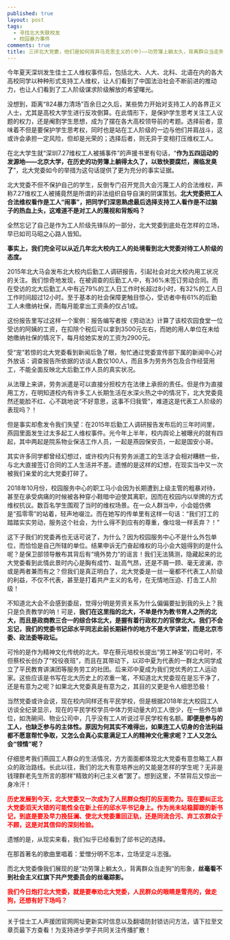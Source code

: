 ```yaml
---
published: true
layout: post
tags:
  - 寻找北大失联校友
  - 校园暴力事件
comments: true
title: 三评北大党委，他们是如何背弃马克思主义的(中)——功劳簿上躺太久，背离群众当走狗
---
```


今年夏天深圳发生佳士工人维权事件后，包括北大、人大、北科、北语在内的各大高校同学以种种形式支持工人维权，让人们看到了中国法治社会不断前进的推动力，也让人们看到了工人阶级谋求阶级解放的希望曙光。

没想到，距离“824暴力清场”百余日之久后，某些势力开始对支持工人的各界正义人士，尤其是高校大学生进行反攻倒算。在此情形下，是保护学生思考关注工人议题的权力，还是阉割学生思想，成为了摆在各大高校领导前的考题。选择前者，意味着不但是要保护学生思考权，同时也是站在工人阶级的一边与他们并肩战斗，这或许会承担一定风险，但却是光荣的；选择后者，则无异于变相打压维权工人。

在北大学生就“深圳7.27维权工人被捕事件”的声援书里有句话，“**作为五四运动的发源地——北京大学，在历史的功劳簿上躺得太久了，以致快要腐烂，濒临发臭了**”，北大党委如今的举措为这句话提供了更为充分的事实证据。

北大党委不但不保护自己的学生，反倒专门召开党员大会污蔑工人的合法维权，声称7.27维权工人被捕竟然是所谓的非法组织自导自演的阴谋策划。**北大党委把工人合法维权看作是工人“闹事”，把同学们深思熟虑最后选择支持工人看作是不过脑子的热血上头，这难道不是对工人的蔑视和背叛吗？**

全然忘记了自己是作为工人阶级先锋队的一部分，北大党委到底处在怎样的立场，早已如司马昭之心路人皆知。

**事实上，我们完全可以从近几年北大校内工人的处境看到北大党委对待工人阶级的态度。**

2015年北大马会发布北大校内后勤工人调研报告，引起社会对北大校内用工状况的关注。我们惊奇地发现，在被调查的后勤工人中，有36%未签订劳动合同。而在受访的北大后勤工人中有近79%的工人日工作时长超过8小时，有32%的工人日工作时间超过12小时。至于基本的社会保障更触目惊心，受访者中有61%的后勤工人未缴纳社保，而每月能拿出工资条的仅占1成。

这份报告里写过这样一个案例：报告编写者按《劳动法》计算了该校农园食堂一位受访的阿姨的工资，在扣除个税后可以拿到3500元左右，而她的用人单位在未给她缴纳社保的情况下，每月给她实发的工资为2900元。

受“宠”若惊的北大党委看到新闻后急了眼，匆忙通过党委宣传部下属的新闻中心对外放话：调查报告所依据的访谈人数仅100人，而且多为劳务外包及合作经营用工，不能全面反映北大后勤工作人员的真实状况。

从法理上来讲，劳务派遣是可以直接分担校方在法律上承担的责任。但是作为直接用工方，在明知道校内有许多工人长期生活在水深火热之中的情况下，北大党委竟然还能脸不红、心不跳地说“不好意思，这事不归我管”，难道这是代表工人阶级的表现吗？！

但是事实却愈发令我们失望：在2015年后勤工人调研报告发布后的三年时间里，燕园里面发生过太多起工人维权事件。光今年上半年，校内舆论上被曝光的就有四起，其中两起是院系物业保洁工作人员，一起是燕园保安员，一起是国安小哥。

其实许多同学都曾经幻想过，或许校内只有劳务派遣工的生活才会相对糟糕一些，与北大直接签订合同的工人生活并不差。遗憾的是这样的幻想，在现实当中又一次被我们亲爱的北大党委打碎了。

2018年10月份，校园服务中心的职工马小会因为长期遭到上级主管的粗暴对待，甚至在承受病痛的时候被各种穿小鞋暗中迫使其离职，因而在校园内以举牌的方式维权抗议。数百名学生围观了当时的维权场景。在一众人群当中，小会姐仿佛是“孤零零”的站着，轻声地啜泣。而在她写的传单里有这样一句话：“我们打工的踏踏实实劳动，服务这个社会，为什么得不到应有的尊重，像垃圾一样丢弃？！”

这下子我们的党委再也无话可说了，为什么？因为校园服务中心不是什么外包单位，而恰恰是自己所辖的单位。结果申诉无门奋起维权的马小会大姐得到的是什么呢？是保卫部领导散布其背后有“境外势力”的谣言！我们无法猜测，隐藏起来的北大党委看到此情此景时内心是胸有成竹、趾高气昂，还是不屑一顾、毫无波澜，亦或是两者兼而有之？但我们是真正明白了，北大党委是一丝一毫都不代表工人阶级的利益，不仅不代表，甚至是打着共产主义的名号，在无情地压迫、打击工人阶级！

不知道北大会不会感到委屈，觉得分明是劳资关系为什么偏偏要扯到我的头上？我只是负责教学的呐！可是，**我们在这里指的北大，不单是作为教书育人之所的北大，而且是政商教三合一的综合体北大，是握有着行政权力的官僚北大。我们不会忘记，我们的党委书记邱水平同志此前长期耕作的地方不是大学讲堂，而是北京市委、政法委等政坛。**

可怜的是作为精神文化传统的北大。早在蔡元培校长提出“劳工神圣”的口号时，不但蔡校长创办了“校役夜班”，而且在其带动下，以邓中夏为代表的一群北大同学成立了平民教育讲演团等服务劳工的社团。后来邓中夏成为我们党优秀的工人运动家。这些应该是书写在北大历史上的浓重一笔，不知道北大党委现在是忘干净了，还是有意为之呢？如果北大党委真是有意为之，其目的又更是令人细思恐极！

当然党委或许会说，现在校内同样还有平民学校，但是根据2018年北大校园工人访谈全纪录显示，现在的平民学校学员中体力劳动量大的工人很少，在一些外包单位，如洗碗间、物业公司中，几乎没有工人听说过平民学校有名额。**即便是参与的工人，也缺乏参与的主体性。原因为何其实不难得出，如果连工人切身的合法利益都不愿意帮忙争取，又怎么会真心实意满足工人的精神文化需求呢？工人又怎么会“领情”呢？**

仔细思考我们燕园工人群众的生活情况，方方面面都体现北大党委有意忽略工人群众的政治路线。长此以往，我们的北大有意培养出的又能是怎样的学生呢？无非是钱理群老先生所言的那样“精致的利己主义者”罢了。想到这里，不禁背后又惊出一身冷汗！

<span style="color: #ff0000;"><strong>历史发展到今天，北大党委又一次成为了人民群众炮打的反面势力。现在要纠正北大党委滔天大错的可能性全在新上任的邱水平书记身上。作为尚未站稳脚跟的新书记，到底是要及早力挽狂澜、使北大党委重回正轨，还是同流合污、弃工农群众于不顾，这是对其信仰的深刻检验。</strong></span>

遗憾的是，从现实来看，我们似乎已经看到了邱书记的选择。

在那首著名的歌曲里唱着：爱憎分明不忘本，立场坚定斗志强。

而北大党委像我们展现的是“功劳簿上躺太久，背离群众当走狗”的形象，**丝毫看不到社会主义红旗下共产党委员会的丝毫踪影。**

<span style="color: #ff0000;"><strong>我们今日炮打北大党委，就是要奉劝北大党委，人民群众的眼睛是雪亮的，做走狗，还想有好下场吗？</strong></span>

---
关于佳士工人声援团官网网址更新实时信息以及翻墙防封锁访问方法，请下拉至文章页最下方查看！为支持进步学子共同关注传播扩散！

